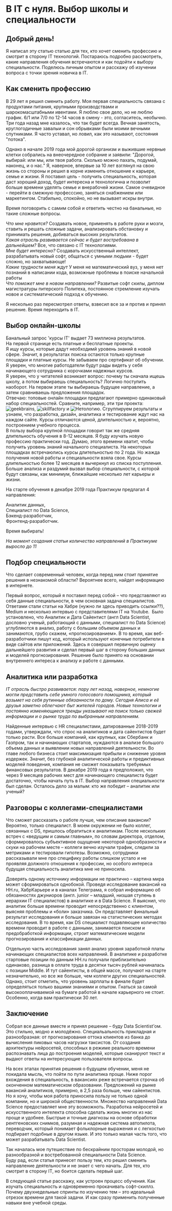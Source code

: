 <h1>В IT с нуля. Выбор школы и специальности</h1>

<h2>Добрый день!</h2>
Я написал эту статью статью для тех, кто хочет сменить профессию и смотрит в сторону IT технологий.
Постараюсь подробно рассмотреть, какие направления обучения встречаются и как подойти к выбору специальности.  
Поделюсь личным опытом и расскажу об изучении вопроса с точки зрения новичка в IT.

<h2>Как сменить профессию</h2>  

В 29 лет я решил сменить работу. Моя первая специальность связана с продуктами питания, крупными производствами и шарокомасштабными ивентами. Я люблю свое дело, но не люблю график. 6/1 или 7/0 по 12-14 часов в смену - это, согласитесь, необычно. Три года назад мне казалось, что так будет всегда. Вечная занятость, круглогодичные завалыи и сон обрывками были моими вечными спутниками. Я часто уставал, но ловил, как это называют, состояния "потока".   

Однако в начале 2019 года мой дорогой организм и выжившие нервные клетки собрались на внеочередное собрание и заявили: "Дорогой, выбирай: или мы, или твоя работа. Сколько можно пахать, подумай, наконец, и о нас." Я, наверное, впервые за 10 лет взглянул на свою жизнь со стороны и решил в корне изменить отношение к карьере, семье и жизни. Я поставил цель - получить специальность, которая даст хороший доход, будет интересна и технологична и позволит больше времени уделять семье и внерабочей жизни. Самое очевидное - перейти в смежную професссию, заняться снабжением или маркетингом. Стабильно, спокойно, но не вызывает искры внутри.  

Время поговорить с самим собой и ответить честно на банальные, но такие сложные вопросы.  

*Что мне нравится?* Создавать новое, применять в работе руки и мозги, ставить и решать сложные задачи, анализировать обстановку и принимать решения, добиваться высоких результатов.  
*Какая отрасль развивается сейчас и будет востребована в дальнейшем?*  Все, что связано с IT технологиями.  
*Мне будет интересно?* Создавать искусственный интеллект, разрабатывать новый софт, общаться с умными людьми - будет сложно, но захватывающе!  
*Какие трудности меня ждут* У меня не математический вуз, у меня нет познаний в написании кода, возможные проблемы в поиске начальной работы  
*Что поможет мне в новом направлении?* Развитые софт скилы, диплом магистратуры питерского Политеха, постоянное стремление изучать новое и систематический подход к обучению.   

Я несколько раз пересмотрел ответы, взвесил все за и против и принял решение. Время переходить в IT.

<h2>Выбор онлайн-школы</h2>  

Банальный запрос 'курсы IT' выдает 73 миллиона результатов.  
На первой странице есть платные и бесплатные проекты.  
Я ищу курсы, которые дадут необходимй уровень знаний в новой сфере. Значит, в результатах поиска остаются только крупные площадки и платные курсы. Не забываем про сертификат об обучении. Я уверен, что многие работодатели будут рады видеть у себя начинающего сотрудника с корочками надежных курсов.  
Я уверен, что у читателей возникает вопрос: почему ты сначала ищешь школу, а потом выбираешь специальность? Логично поступить наоборот. На первом этапе ты выбираешь будущее направление, а затем сравниваешь предложения площадок.  
Отвечаю: топовые онлайн площадки предлагают примерно одинаковый набор специальностей. Сравните, например, эти три проекта: ![geekbrains](https://geekbrains.ru/courses), ![skillfactory](https://skillfactory.ru/courses/) и ![Нетологию](https://netology.ru/development). Сгруппируем результаты и узнаем, что разработка, дизайн, аналитика и тестирование ждут нас на каждом сайте. Курсы отличаются ценой, длительностью и, вероятно, построением учебного процесса.  
В пользу выбора крупной площадки говорит так же средняя длительность обучения в 8-12 месяцев. Я буду изучать новую профессию практически год. Думаю, этого времени хватит, чтобы получить уровень знаний начального специалиста. На некоторых площадках встречаюлись курсы длительностью по 2 года. Но жажда получения новой работы и специальности взяла свое. Курсы длительностью более 12 месяцев я вычеркнул из списка поступления. 
Больше анализа и раздумий вызвал выбор специальности, с которой будут связаны, как минимум, ближайшие несколько лет карьеры и жизни.

На старте обучения в декабре 2019 года Практикум предлагал 4 направления:  

Аналитик данных,  
Специалист по Data Science,   
Бэкенд-разработчик,  
Фронтенд-разработчик. 

Время выбирать! 

*На момент создания статьи количество направлений в Практикуме выросло до 11*

<h2>Подбор специальности</h2>

Что сделает современный человек, когда перед ним стоит принятие решения в незнакомой области? Вероятнее всего, найдет информацию в интернете.

Первый вопрос, который я поставил перед собой – что представляют из себя данные специальности, в чем основная задача специалистов. Ответами стали статьи на Хабре (нужно ли здесь приводить ссылки??), Medium и несколько интервью с представителями IT на Youtube.  Было установлено, что Аналитик и Дата Сайентист (англ Data Scientist, дословно ученый, работающий с данными, специалист по Data Science) углубляются в анализ, работу с большим объемом данных и занимаются, грубо скажем, «прогнозированием». В то время, как веб-разработчики пишут код, который используют конечные потребители в виде сайтов или приложений. Здесь я совершил первичную оценку дальнейшего развития и сделал первый шаг в сторону больших данных и моделей прогнозирования. Решение было принято на основании внутреннего интереса к анализу и работе с данными.

<h2>Аналитика или разработка</h2>

*IT отрасль быстро развивается: пару лет назад, наверное, немногие могли представить себе умного голосового помощника, который возьмет на себя рутинные обязанности по дому. Сегодня Алиса и её друзья заметно облегчают быт жителей городов. Новые технологии и постоянно изменяющиеся тренды указывают на поиск только свежей информации и о рынке труда по выбранным направлениям.*

Найденные интервью с HR специалистами, датированные 2018-2019 годами, утверждали, что спрос на аналитиков и дата сайентистов будет только расти. Все больше компаний, как крупных, как Сбербанк и Газпром, так и начинающих стартапов, нуждаются в анализе большого объема данных и выявлении новых направлений деятельности. Во главе любого бизнеса стоит максимизация прибыли и снижение уровня издержек. Значит, без глубокой аналитической работы и предиктивных моделей поведения, компания не сможет показывать требуемых финансовых результатов. В декабре 2019 года я предположил, что через 9 месяцев рабочих мест для начинающего специалиста будет достаточно, чтобы начать путь в IT. Выбор направления специальности был сделан. Осталось дело за малым: кто же победит – аналитик или ученый?

<h2>Разговоры с коллегами-специалистами</h2>

Что сможет рассказать о работе лучше, чем описание вакансии? Вероятно, только специалист. В моем окружении не было коллег, связанных с DS, пришлось обратиться к аналитикам. После нескольких встреч с «ведущим и самым главным», по словам директора, отделом, сформировалось субъективное ощущение некоторой однообразности и скуки на рабочем месте – коллеги вечно изучали трафик, следили за метриками и тестировали гипотезы. Возможно, сотрудники рассказывали мне про специфику работы слишком устало и не проявляя должного отношения к профессии, но особого интереса будущая специальность аналитика мне не приносила.

Доверять одному источнику информации не практично – картина мира может сформироваться однобокой. Проведя исследование вакансий на HH.ru, ХабрКарьере и в каналах Телеграма, я собрал информацию об обязанностях джуниоров (англ. junior – младший, низшая ступень в иерархии IT специалистов) в аналитике и в Data Science. Я выяснил, что аналитик больше времени проводит непосредственно с клиентом, выясняя проблемы и «боли» заказчика. Он представляет финальный результат исследования и больше завязан на статистических методах исследования. В то время, как DS специалист подавляющее количество времени проводит в работе с данными, занимается поиском и предобработкой информации, строит математические модели прогнозирования и классификации данных.

Отдельную часть исследования занял анализ уровня заработной платы начинающих специалистов всех направлений. В аналитике и разработке стартовые позиции по данным HH.ru получали приблизительно одинаково, разница в оплате труда в десятки тысяч рублей начиналась с позиции Middle. И тут сайентисты, в общей массе, получают на старте незначительно, но все же больше, чем коллеги других специальностей. Однако, стоит отметить, что уровень зарплаты в финале будет определяться только вашими знаниями и опытом. Гнаться за самой высокооплачиваемой на бумаге работой в начале карьерного не стоит. Особенно, когда вам практически 30 лет.

<h2>Заключение</h2>
Собрал все данные вместе и принял решение – буду Data Scientist’ом. Это стильно, модно и молодёжно. Специальальность прикладная и разнообразная: от прогнозирования оттока клиентов из банка до вычисления пиковых часов нагрузки таксистов. От создания архитектуры нейросетей, способных в режиме реального времени распознавать лица до построения моделей, которые сканируют текст и выдают ответы на интересующие пользователя вопросы.

На всех этапах принятия решения о будущем обучении, меня не покидала мысль, что пойти по пути аналитика проще. Ниже порог вхождения в специальность, в вакансиях реже встречается строчка об оконченном математическом образовании. Предложений на рынке вакансий аналитиков, примерно, в 2,5 раза больше, чем сайентистов. Но я хочу, чтобы моя работа приносила пользу не только одной компании, но и широкой общественности. Множество направлений Data Science предоставляет мне эту возможноть. Разработка нейросетей и искусственного интелекта способна сделать жизнь многих из нас проще и удобнее. Быстрые и точные диагнозы на основе обработки рентгеновских снимков, разумная и надежная система автопилота, переводчик, который понимает фольклорные выражения и с легкостью подбирает подобные в другом языке. И это только малая часть того, что может разрабатывать Data Scientist.

Так началась мое путешествие по бескрайним просторам молодой, но разнообразной и востребованной специальности Data Science.  
Буду рад, если статья принесет пользу тем, кто решил сменить направление деятельности и не знает с чего начать. Для тех, кто смотрит в сторону IT, но боится сделать первый шаг. 

В следующей статье расскажу, как устроен процесс обучения. Как изучать специальность и одновременно прокачивать софт-скиллз. Почему двухнедельные спринты по изучению тем – это идеальный отрезок времени для такой задачи. И как сразу применить полученные навыки вне учебной среды.
